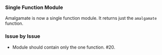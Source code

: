 ### Single Function Module

Amalgamate is now a single function module. It returns just the `amalgamate`
function.

### Issue by Issue

 * Module should contain only the one function. #20.
